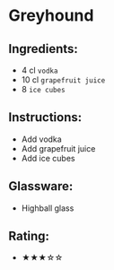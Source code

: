# Greyhound

## Ingredients:
- 4 cl `vodka`
- 10 cl `grapefruit juice`
- 8 `ice cubes`

## Instructions:
- Add vodka
- Add grapefruit juice
- Add ice cubes

## Glassware:
- Highball glass

## Rating:
- ★★★☆☆
